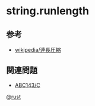 # string.runlength

## 参考

- [wikipedia/連長圧縮](https://ja.wikipedia.org/wiki/%E9%80%A3%E9%95%B7%E5%9C%A7%E7%B8%AE)

## 関連問題

- [ABC143/C](https://atcoder.jp/contests/abc143/tasks/abc143_c)

@[rust](procon-rs/src/string/runlength.rs)
